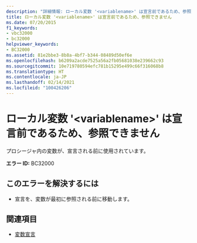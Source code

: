 ```yaml
---
description: "詳細情報: ローカル変数 '<variablename>' は宣言前であるため、参照できません"
title: ローカル変数 '<variablename>' は宣言前であるため、参照できません
ms.date: 07/20/2015
f1_keywords:
- vbc32000
- bc32000
helpviewer_keywords:
- BC32000
ms.assetid: 81e2bbe3-8b8a-4bf7-b344-08489d50ef6e
ms.openlocfilehash: b6209a2acde7525a56a2fb05681038e239662c93
ms.sourcegitcommit: 10e719780594efc781b15295e499c66f316068b8
ms.translationtype: HT
ms.contentlocale: ja-JP
ms.lasthandoff: 02/14/2021
ms.locfileid: "100426206"
---
```

# <a name="local-variable-variablename-cannot-be-referred-to-before-it-is-declared"></a>ローカル変数 '\<variablename>' は宣言前であるため、参照できません

プロシージャ内の変数が、宣言される前に使用されています。  
  
 **エラー ID:** BC32000  
  
## <a name="to-correct-this-error"></a>このエラーを解決するには  
  
- 宣言を、変数が最初に参照される前に移動します。  
  
## <a name="see-also"></a>関連項目

- [変数宣言](../programming-guide/language-features/variables/variable-declaration.md)
